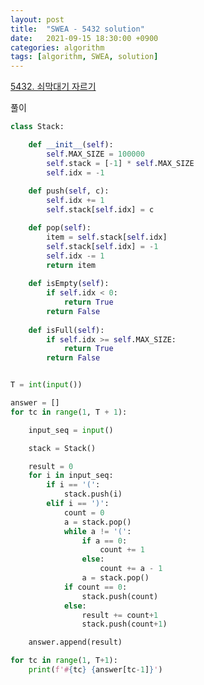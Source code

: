 ```yaml
---
layout: post
title:  "SWEA - 5432 solution"
date:   2021-09-15 18:30:00 +0900
categories: algorithm
tags: [algorithm, SWEA, solution]
---
```

[5432. 쇠막대기 자르기](https://swexpertacademy.com/main/code/problem/problemDetail.do?contestProbId=AWVl47b6DGMDFAXm&categoryId=AWVl47b6DGMDFAXm&categoryType=CODE&problemTitle=5432&orderBy=FIRST_REG_DATETIME&selectCodeLang=ALL&select-1=&pageSize=10&pageIndex=1)

풀이

```python
class Stack:

    def __init__(self):
        self.MAX_SIZE = 100000
        self.stack = [-1] * self.MAX_SIZE
        self.idx = -1
    
    def push(self, c):
        self.idx += 1
        self.stack[self.idx] = c

    def pop(self):
        item = self.stack[self.idx]
        self.stack[self.idx] = -1
        self.idx -= 1
        return item
    
    def isEmpty(self):
        if self.idx < 0:
            return True
        return False
    
    def isFull(self):
        if self.idx >= self.MAX_SIZE:
            return True
        return False


T = int(input())

answer = []
for tc in range(1, T + 1):

    input_seq = input()

    stack = Stack()

    result = 0
    for i in input_seq:
        if i == '(':
            stack.push(i)
        elif i == ')':
            count = 0
            a = stack.pop()
            while a != '(':
                if a == 0:
                    count += 1
                else:
                    count += a - 1
                a = stack.pop()
            if count == 0:
                stack.push(count)
            else:
                result += count+1
                stack.push(count+1)

    answer.append(result)

for tc in range(1, T+1):
    print(f'#{tc} {answer[tc-1]}')
```

